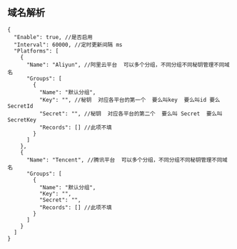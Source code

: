 <!--
 * @Author: snltty
 * @Date: 2021-09-03 14:39:29
 * @LastEditors: snltty
 * @LastEditTime: 2021-10-25 17:20:14
 * @version: v1.0.0
 * @Descripttion: 功能说明
 * @FilePath: \client.web.vue3\src\views\about\ddns.md
-->
## 域名解析

```
{
  "Enable": true, //是否启用
  "Interval": 60000, //定时更新间隔 ms
  "Platforms": [
    {
      "Name": "Aliyun", //阿里云平台  可以多个分组，不同分组不同秘钥管理不同域名
      "Groups": [
        {
          "Name": "默认分组",
          "Key": "", //秘钥  对应各平台的第一个  要么叫key  要么叫id 要么 SecretId
          "Secret": "", //秘钥  对应各平台的第二个  要么叫 Secret  要么叫 SecretKey
          "Records": [] //此项不填
        }
      ]
    },
    {
      "Name": "Tencent", //腾讯平台  可以多个分组，不同分组不同秘钥管理不同域名
      "Groups": [
        {
          "Name": "默认分组",
          "Key": "",
          "Secret": "",
          "Records": [] //此项不填
        }
      ]
    }
  ]
}